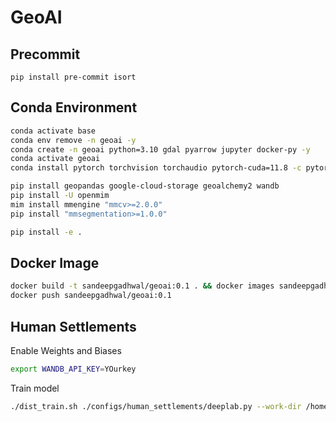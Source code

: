 # GeoAI

## Precommit
```pip install pre-commit isort```

## Conda Environment
```bash
conda activate base
conda env remove -n geoai -y
conda create -n geoai python=3.10 gdal pyarrow jupyter docker-py -y
conda activate geoai
conda install pytorch torchvision torchaudio pytorch-cuda=11.8 -c pytorch -c nvidia -y

pip install geopandas google-cloud-storage geoalchemy2 wandb
pip install -U openmim
mim install mmengine "mmcv>=2.0.0"
pip install "mmsegmentation>=1.0.0"

pip install -e .
```

## Docker Image
```bash
docker build -t sandeepgadhwal/geoai:0.1 . && docker images sandeepgadhwal/geoai:0.1
docker push sandeepgadhwal/geoai:0.1
```

## Human Settlements

Enable Weights and Biases
```bash
export WANDB_API_KEY=YOurkey
```

Train model
```bash
./dist_train.sh ./configs/human_settlements/deeplab.py --work-dir /home/sandeep/workspace/Tasks/Task-4-human-settlements/mmseg_test
```
